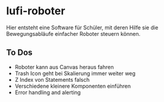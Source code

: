 # lufi-roboter
Hier entsteht eine Software für Schüler, mit deren Hilfe sie die Bewegungsabläufe einfacher Roboter steuern können.

## To Dos
- Roboter kann aus Canvas heraus fahren
- Trash Icon geht bei Skalierung immer weiter weg
- Z Index von Statements falsch
- Verschiedene kleinere Komponenten einführen
- Error handling and alerting